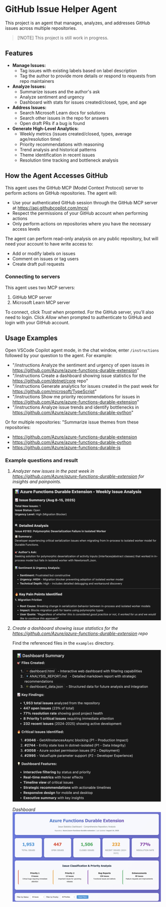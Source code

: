 # GitHub Issue Helper Agent

This project is an agent that manages, analyzes, and addresses GitHub issues across multiple repositories. 

> [!NOTE] This project is still work in progress.

## Features
- **Manage Issues:**
  - Tag issues with existing labels based on label description
  - Tag the author to provide more details or respond to requests from repo maintainers
- **Analyze Issues:**
  - Summarize issues and the author's ask
  - Analyze sentiment and urgency
  - Dashboard with stats for issues created/closed, type, and age
- **Address Issues:**
  - Search Microsoft Learn docs for solutions
  - Search other issues in the repo for answers
  - Open draft PRs if a bug is found
- **Generate High-Level Analytics:**
  - Weekly metrics (issues created/closed, types, average age/resolution time)
  - Priority recommendations with reasoning
  - Trend analysis and historical patterns
  - Theme identification in recent issues
  - Resolution time tracking and bottleneck analysis

## How the Agent Accesses GitHub

This agent uses the GitHub MCP (Model Context Protocol) server to perform actions on GitHub repositories. The agent will:
- Use your authenticated GitHub session through the GitHub MCP server at https://api.githubcopilot.com/mcp/
- Respect the permissions of your GitHub account when performing actions
- Only perform actions on repositories where you have the necessary access levels

The agent can perform read-only analysis on any public repository, but will need your account to have write access to:
- Add or modify labels on issues
- Comment on issues or tag users
- Create draft pull requests

### Connecting to servers
This agent uses two MCP servers:
1. GitHub MCP server
2. Microsoft Learn MCP server

To connect, click _Trust_ when propmted. For the GitHub server, you'll also need to login. Click _Allow_ when prompted to authenticate to GitHub and login with your GitHub account.

## Usage Examples
Open VSCode Copilot agent mode, in the chat window, enter `/instructions` followed by your question to the agent. For example:

- "/instructions Analyze the sentiment and urgency of open issues in https://github.com/Azure/azure-functions-durable-extension"
- "/instructions Create a dashboard showing issue statistics for the https://github.com/dotnet/core repo"
- "/instructions Generate analytics for issues created in the past week for https://github.com/microsoft/TypeScript"
- "/instructions Show me priority recommendations for issues in https://github.com/Azure/azure-functions-durable-extension"
- "/instructions Analyze issue trends and identify bottlenecks in https://github.com/Azure/azure-functions-durable-python"

Or for multiple repositories:
"Summarize issue themes from these repositories: 
- https://github.com/Azure/azure-functions-durable-extension
- https://github.com/Azure/azure-functions-durable-python
- https://github.com/Azure/azure-functions-durable-js

### Example questions and result

1. _Analyzer new issues in the past week in https://github.com/Azure/azure-functions-durable-extension for insights and painpoints._

    ![Result from example question to agent.](./media/result.png)

2. _Create a dashboard showing issue statistics for the https://github.com/Azure/azure-functions-durable-extension repo_
    
    Find the referenced files in the `examples` directory.

    ![Result from example question to agent.](./media/result2.png)

    _Dashboard_
    ![Dashboard with issue summary stats.](./media/dashboard.png)
